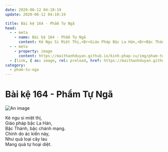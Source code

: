```yaml
---
date: 2020-06-12 04:10:19
update: 2020-06-12 04:10:19

title: Bài kệ 164 - Phẩm Tự Ngã
head:
  - - meta
    - name: Bài kệ 164 - Phẩm Tự Ngã
      content: Kẻ Ngu Si Miệt Thị,<Br>Giáo Pháp Bậc La Hán,<Br>Bậc Thánh, Bậc Chánh Mạng.<Br>Chính Do Ác Kiến Này,<Br>Như Quả Loại Cây Lau<Br>Mang Quả Tự Hoại Diệt.<Br>
  - - meta
    - property: image
      content: https://maithanhduyan.github.io/kinh-phap-cu/img/pham-tu-nga/pham-tu-nga-164.jpg
  - [link, { as: image, rel: preload, href: https://maithanhduyan.github.io/kinh-phap-cu/img/pham-tu-nga/pham-tu-nga-164.jpg }]
category:
  - pham-tu-nga
---
```


# Bài kệ 164 - Phẩm Tự Ngã

![An image](/img/pham-tu-nga/pham-tu-nga-164.jpg)

Kẻ ngu si miệt thị,<br>Giáo pháp bậc La Hán,<br>Bậc Thánh, bậc chánh mạng.<br>Chính do ác kiến này,<br>Như quả loại cây lau<br>Mang quả tự hoại diệt.<br>
